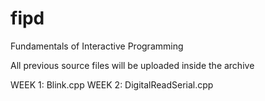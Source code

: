 # fipd
Fundamentals of Interactive Programming

All previous source files will be uploaded inside the archive

WEEK 1: Blink.cpp
WEEK 2: DigitalReadSerial.cpp